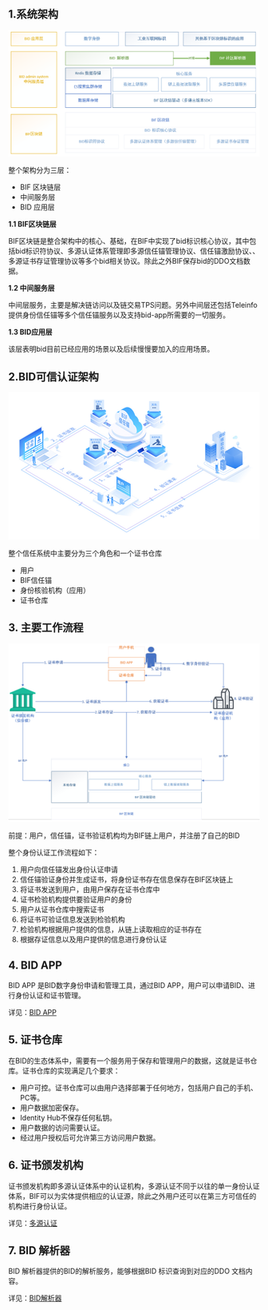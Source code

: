 ## 1.系统架构

![1577434893097](../image/1577434893097.png)

整个架构分为三层：

- BIF 区块链层
- 中间服务层
- BID 应用层

**1.1 BIF区块链层**

BIF区块链是整合架构中的核心、基础，在BIF中实现了bid标识核心协议，其中包括bid标识符协议、多源认证体系管理即多源信任锚管理协议、信任锚激励协议、、多源证书存证管理协议等多个bid相关协议。除此之外BIF保存bid的DDO文档数据。

**1.2 中间服务层**

中间层服务，主要是解决链访问以及链交易TPS问题。另外中间层还包括Teleinfo提供身份信任锚等多个信任锚服务以及支持bid-app所需要的一切服务。

**1.3 BID应用层**

该层表明bid目前已经应用的场景以及后续慢慢要加入的应用场景。

## 2.BID可信认证架构

![1577433567213](../image/1577433567213.png)

整个信任系统中主要分为三个角色和一个证书仓库

- 用户
- BIF信任锚
- 身份核验机构（应用）
- 证书仓库

## 3. 主要工作流程

![1577436245679](../image/1577436245679.png)

前提：用户，信任锚，证书验证机构均为BIF链上用户，并注册了自己的BID

整个身份认证工作流程如下：

1.  用户向信任锚发出身份认证申请
2. 信任锚验证身份并生成证书，将身份证书存在信息保存在BIF区块链上
3. 将证书发送到用户，由用户保存在证书仓库中
4. 证书检验机构提供要验证用户的身份
5. 用户从证书仓库中搜索证书
6. 将证书可验证信息发送到检验机构
7. 检验机构根据用户提供的信息，从链上读取相应的证书存在
8. 根据存证信息以及用户提供的信息进行身份认证

## 4. BID APP

BID APP 是BID数字身份申请和管理工具，通过BID APP，用户可以申请BID、进行身份认证和证书管理。

详见：[BID APP](/demo/demo)

## 5. 证书仓库

在BID的生态体系中，需要有一个服务用于保存和管理用户的数据，这就是证书仓库。证书仓库的实现满足几个要求：

- 用户可控。证书仓库可以由用户选择部署于任何地方，包括用户自己的手机、PC等。
- 用户数据加密保存。
- Identity Hub不保存任何私钥。
- 用户数据的访问需要认证。
- 经过用户授权后可允许第三方访问用户数据。

## 6. 证书颁发机构

证书颁发机构即多源认证体系中的认证机构，多源认证不同于以往的单一身份认证体系，BIF可以为实体提供相应的认证源，除此之外用户还可以在第三方可信任的机构进行身份认证。

详见：[多源认证](/introduce/authentication)

## 7. BID 解析器

BID 解析器提供的BID的解析服务，能够根据BID 标识查询到对应的DDO 文档内容。

详见：[BID解析器](/introduce/resolver)